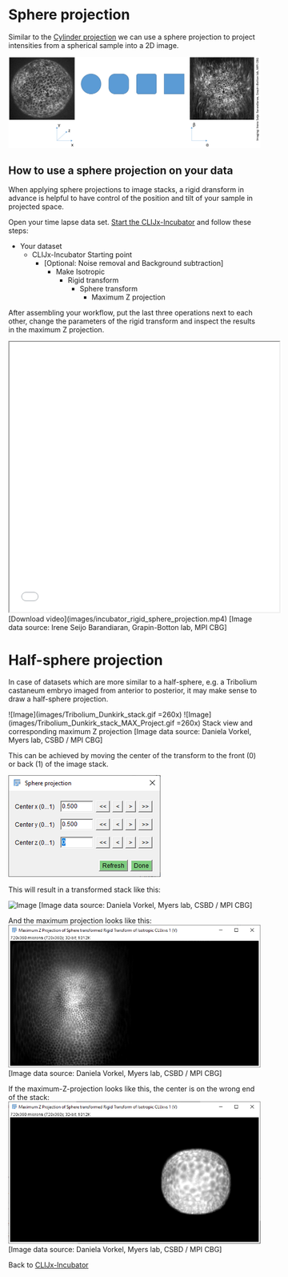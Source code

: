# Sphere projection
Similar to the [Cylinder projection](https://clij.github.io/incubator/cylinder_projection) 
we can use a sphere projection to project intensities from a spherical sample into a 2D image. 

![Image](images/sphere_projection.png)

## How to use a sphere projection on your data
When applying sphere projections to image stacks, a rigid dransform in advance is helpful to have control of the position and tilt of your sample in projected space.

Open your time lapse data set. [Start the CLIJx-Incubator](https://clij.github.io/incubator/getting_started) and follow these steps:

* Your dataset
  * CLIJx-Incubator Starting point
    * [Optional: Noise removal and Background subtraction]
      * Make Isotropic
        * Rigid transform
          * Sphere transform
            * Maximum Z projection

After assembling your workflow, put the last three operations next to each other, change the parameters of the 
rigid transform and inspect the results in the maximum Z projection.

<iframe src="images/incubator_rigid_sphere_projection.mp4" width="540" height="540"></iframe>
[Download video](images/incubator_rigid_sphere_projection.mp4) 
[Image data source: Irene Seijo Barandiaran, Grapin-Botton lab, MPI CBG]

# Half-sphere projection
In case of datasets which are more similar to a half-sphere, e.g. a Tribolium castaneum embryo imaged from anterior to posterior, 
it may make sense to draw a half-sphere projection.

![Image](images/Tribolium_Dunkirk_stack.gif =260x) ![Image](images/Tribolium_Dunkirk_stack_MAX_Project.gif =260x)
Stack view and corresponding maximum Z projection [Image data source: Daniela Vorkel, Myers lab, CSBD / MPI CBG]

This can be achieved by moving the center of the transform to the front (0) or back (1) of the image stack.

![Image](images/sphere_transform_dialog.png)

This will result in a transformed stack like this:

![Image](images/Sphere_projection_Tribolium_Dunkirk.gif)
[Image data source: Daniela Vorkel, Myers lab, CSBD / MPI CBG]

And the maximum projection looks like this:
![Image](images/tribolium_pole_view.png)
[Image data source: Daniela Vorkel, Myers lab, CSBD / MPI CBG]

If the maximum-Z-projection looks like this, the center is on the wrong end of the stack:
![Image](images/tribolium_pole_view_wrong.png)
[Image data source: Daniela Vorkel, Myers lab, CSBD / MPI CBG]


Back to [CLIJx-Incubator](https://clij.github.io/incubator)